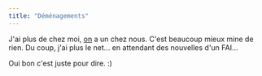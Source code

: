 ```yaml
---
title: "Déménagements"
---
```


J'ai plus de chez moi, [on](http://azi.tfekoi.org) a un chez nous. C'est
beaucoup mieux mine de rien. Du coup, j'ai plus le net... en attendant des
nouvelles d'un FAI...

Oui bon c'est juste pour dire. :)

